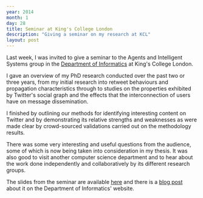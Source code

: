 ```yaml
---
year: 2014
month: 1
day: 28
title: Seminar at King's College London
description: "Giving a seminar on my research at KCL"
layout: post
---
```


<p>Last week, I was invited to give a seminar to the Agents and Intelligent Systems group in the <a href="http://www.kcl.ac.uk/nms/depts/informatics/index.aspx" target="_blank">Department of Informatics</a> at King's College London.</p>

<p>I gave an overview of my PhD research conducted over the past two or three years, from my initial research into retweet behaviours and propagation characteristics through to studies on the properties exhibited by Twitter's social graph and the effects that the interconnection of users have on message dissemination.</p>
<p>I finished by outlining our methods for identifying interesting content on Twitter and by demonstrating its relative strengths and weaknesses as were made clear by crowd-sourced validations carried out on the methodology results.</p>

<p>There was some very interesting and useful questions from the audience, some of which is now being taken into consideration in my thesis. It was also good to visit another computer science department and to hear about the work done independently and collaboratively by its different research groups.</p>
<p>The slides from the seminar are available <a href="http://flyingsparx.net/static/downloads/kcl_seminar_2014.pdf">here</a> and there is a <a href="http://inkings.org/2014/02/03/tweets-and-retweets" target="_blank">blog post</a> about it on the Department of Informatics' website.</p>
